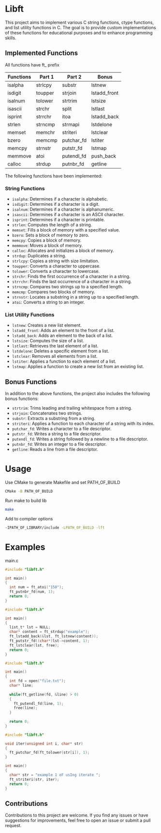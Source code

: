 # Libft
This project aims to implement various C string functions, ctype functions, and list utility functions in C. The goal is to provide custom implementations of these functions for educational purposes and to enhance programming skills.

## Implemented Functions
All functions have ft_ prefix


| Functions|  Part 1  | Part 2      | Bonus         |
| ---------|----------|-------------|---------------|
| isalpha  | strlcpy  | substr      | lstnew        |
| isdigit  | toupper  | strjoin     | lstadd_front  |
| isalnum  | tolower  | strtrim     | lstsize       |
| isascii  | strchr   | split       | lstlast       |
| isprint  | strrchr  | itoa        | lstadd_back   |
| strlen   | strncmp  | strmapi     | lstdelone     |   
| memset   | memchr   | striteri    | lstclear      |
| bzero    | memcmp   | putchar_fd  | lstiter       |
| memcpy   | strnstr  | putstr_fd   | lstmap        |
| memmove  | atoi     | putendl_fd  | push_back     |
| calloc   | strdup   | putnbr_fd   | getline       |

The following functions have been implemented:

### String Functions

- `isalpha`: Determines if a character is alphabetic.
- `isdigit`: Determines if a character is a digit.
- `isalnum`: Determines if a character is alphanumeric.
- `isascii`: Determines if a character is an ASCII character.
- `isprint`: Determines if a character is printable.
- `strlen`: Computes the length of a string.
- `memset`: Fills a block of memory with a specified value.
- `bzero`: Sets a block of memory to zero.
- `memcpy`: Copies a block of memory.
- `memmove`: Moves a block of memory.
- `calloc`: Allocates and initializes a block of memory.
- `strdup`: Duplicates a string.
- `strlcpy`: Copies a string with size limitation.
- `toupper`: Converts a character to uppercase.
- `tolower`: Converts a character to lowercase.
- `strchr`: Finds the first occurrence of a character in a string.
- `strrchr`: Finds the last occurrence of a character in a string.
- `strncmp`: Compares two strings up to a specified length.
- `memcmp`: Compares two blocks of memory.
- `strnstr`: Locates a substring in a string up to a specified length.
- `atoi`: Converts a string to an integer.

### List Utility Functions

- `lstnew`: Creates a new list element.
- `lstadd_front`: Adds an element to the front of a list.
- `lstadd_back`: Adds an element to the back of a list.
- `lstsize`: Computes the size of a list.
- `lstlast`: Retrieves the last element of a list.
- `lstdelone`: Deletes a specific element from a list.
- `lstclear`: Removes all elements from a list.
- `lstiter`: Applies a function to each element of a list.
- `lstmap`: Applies a function to create a new list from an existing list.

## Bonus Functions

In addition to the above functions, the project also includes the following bonus functions:

- `strtrim`: Trims leading and trailing whitespace from a string.
- `strjoin`: Concatenates two strings.
- `substr`: Extracts a substring from a string.
- `striteri`: Applies a function to each character of a string with its index.
- `putchar_fd`: Writes a character to a file descriptor.
- `putstr_fd`: Writes a string to a file descriptor.
- `putendl_fd`: Writes a string followed by a newline to a file descriptor.
- `putnbr_fd`: Writes an integer to a file descriptor.
- `getline`: Reads a line from a file descriptor.

# Usage

Use CMake to generate Makefile and set PATH_OF_BUILD
```bash
CMake -B PATH_OF_BUILD
```
Run make to build lib
```bash
make
```
Add to compiler options
```bash
-IPATH_OF_LIBRARY/include -LPATH_OF_BUILD -lft
```


# Examples
main.c
```C
#include "libft.h"

int main()
{
  int num = ft_atoi("150");
  ft_putnbr_fd(num, 1);
  return 0;
}
```


```C
#include "libft.h"

int main()
{
  list_t* lst = NULL;
  char* content = ft_strdup("example");
  ft_lstadd_back(&lst, ft_lstnew(content));
  ft_putstr_fd((char*)lst->content, 1);
  ft_lstclear(lst, free);
  return 0;
}
```

```C
#include "libft.h"

int main()
{
  int fd = open("file.txt");
  char* line;
  
  while(ft_getline(fd, &line) > 0)
  {
    ft_putendl_fd(line, 1);
    free(line);
  }
  
  return 0;
}
```

```C
#include "libft.h"

void iter(unsigned int i, char* str)
{
  ft_putchar_fd(ft_tolower(str[i]), 1);
}

int main()
{
  char* str = "example 1 oF usIng iterate ";
  ft_striteri(str, iter);
  return 0;
}
```

## Contributions

Contributions to this project are welcome. If you find any issues or have suggestions for improvements, feel free to open an issue or submit a pull request.


















